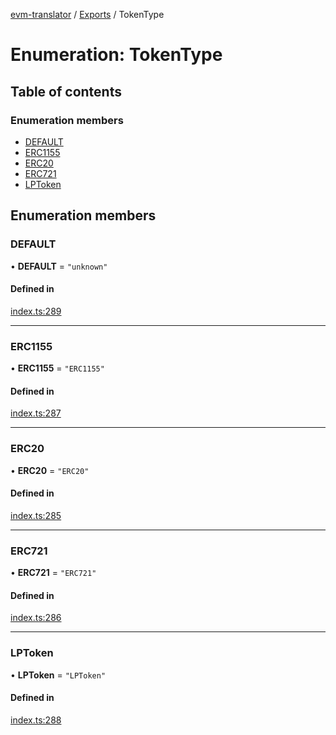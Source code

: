 [evm-translator](../README.md) / [Exports](../modules.md) / TokenType

# Enumeration: TokenType

## Table of contents

### Enumeration members

-   [DEFAULT](TokenType.md#default)
-   [ERC1155](TokenType.md#erc1155)
-   [ERC20](TokenType.md#erc20)
-   [ERC721](TokenType.md#erc721)
-   [LPToken](TokenType.md#lptoken)

## Enumeration members

### DEFAULT

• **DEFAULT** = `"unknown"`

#### Defined in

[index.ts:289](https://github.com/polyweave/evm-translator/blob/2d1be25/src/interfaces/index.ts#L289)

---

### ERC1155

• **ERC1155** = `"ERC1155"`

#### Defined in

[index.ts:287](https://github.com/polyweave/evm-translator/blob/2d1be25/src/interfaces/index.ts#L287)

---

### ERC20

• **ERC20** = `"ERC20"`

#### Defined in

[index.ts:285](https://github.com/polyweave/evm-translator/blob/2d1be25/src/interfaces/index.ts#L285)

---

### ERC721

• **ERC721** = `"ERC721"`

#### Defined in

[index.ts:286](https://github.com/polyweave/evm-translator/blob/2d1be25/src/interfaces/index.ts#L286)

---

### LPToken

• **LPToken** = `"LPToken"`

#### Defined in

[index.ts:288](https://github.com/polyweave/evm-translator/blob/2d1be25/src/interfaces/index.ts#L288)
